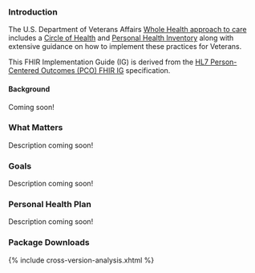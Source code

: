 ### Introduction

The U.S. Department of Veterans Affairs [Whole Health approach to care](https://va.gov/wholehealth) includes a [Circle of Health](https://www.va.gov/WHOLEHEALTH/circle-of-health/index.asp) and [Personal Health Inventory](https://www.va.gov/WHOLEHEALTH/docs/PHI_Jan2022_Final_508.pdf) along with extensive guidance on how to implement these practices for Veterans.

This FHIR Implementation Guide (IG) is derived from the [HL7 Person-Centered Outcomes (PCO) FHIR IG](https://build.fhir.org/ig/HL7/pco-ig) specification.

#### Background
Coming soon!

### What Matters
Description coming soon!

### Goals
Description coming soon!

### Personal Health Plan
Description coming soon!



### Package Downloads

{% include cross-version-analysis.xhtml %}
